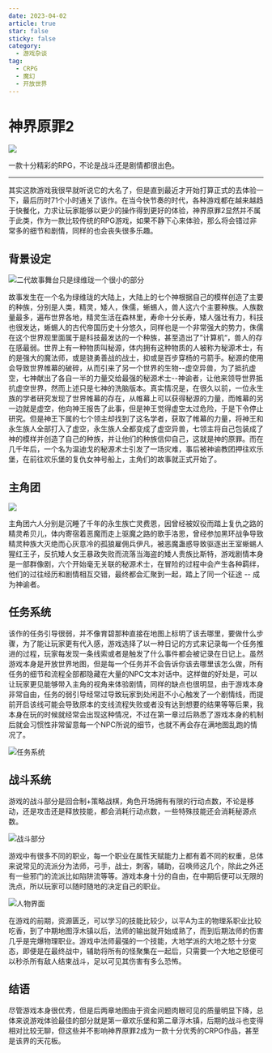```yaml
---
date: 2023-04-02
article: true
star: false
sticky: false
category:
  - 游戏杂谈
tag:
  - CRPG
  - 魔幻
  - 开放世界
---
```

# 神界原罪2
![](https://public-1308755698.cos.ap-chongqing.myqcloud.com//img/202304021221784.jpg)

一款十分精彩的RPG，不论是战斗还是剧情都很出色。

<!-- more -->
---

其实这款游戏我很早就听说它的大名了，但是直到最近才开始打算正式的去体验一下，最后历时71个小时通关了该作。在当今快节奏的时代，各种游戏都在越来越趋于快餐化，力求让玩家能够以更少的操作得到更好的体验，神界原罪2显然并不属于此类，作为一款比较传统的RPG游戏，如果不静下心来体验，那么将会错过非常多的细节和剧情，同样的也会丧失很多乐趣。

## 背景设定

![二代故事舞台只是绿维珑一个很小的部分](https://imgsa.baidu.com/forum/pic/item/6d288498a9014c08ef8fcd1c047b02087af4f4e5.jpg)

故事发生在一个名为绿维珑的大陆上，大陆上的七个神根据自己的模样创造了主要的种族，分别是人类，精灵，矮人，侏儒，蜥蜴人，兽人这六个主要种族。人族数量最多，遍布世界各地，精灵生活在森林里，寿命十分长寿，矮人强壮有力，科技也很发达，蜥蜴人的古代帝国历史十分悠久，同样也是一个非常强大的势力，侏儒在这个世界观里面属于是科技最发达的一个种族，甚至造出了”计算机“，兽人的存在感最弱。世界上有一种物质叫秘源，体内拥有这种物质的人被称为秘源术士，有的是强大的魔法师，或是骁勇善战的战士，抑或是百步穿杨的弓箭手。秘源的使用会导致世界帷幕的破碎，从而引来了另一个世界的生物--虚空异兽，为了抵抗虚空，七神献出了各自一半的力量交给最强的秘源术士--神谕者，让他来领导世界抵抗虚空世界，然而上述只是七神的洗脑版本。真实情况是，在很久以前，一位永生族的学者研究发现了世界帷幕的存在，从帷幕上可以获得秘源的力量，而帷幕的另一边就是虚空，他向神王报告了此事，但是神王觉得虚空太过危险，于是下令停止研究。但是神王下属的七个领主却找到了这名学者，获取了帷幕的力量，将神王和永生族人全部打入了虚空，永生族人全都变成了虚空异兽，七领主将自己包装成了神的模样并创造了自己的种族，并让他们的种族信仰自己，这就是神的原罪。而在几千年后，一个名为温迪戈的秘源术士引发了一场灾难，事后被神谕教团押往欢乐堡，在前往欢乐堡的复仇女神号船上，主角们的故事就正式开始了。

## 主角团

![](https://public-1308755698.cos.ap-chongqing.myqcloud.com//img/202304021221784.jpg)

主角团六人分别是沉睡了千年的永生族亡灵费恩，因曾经被奴役而踏上复仇之路的精灵希贝儿，体内寄宿着恶魔而走上驱魔之路的歌手洛思，曾经参加黑环战争导致精灵种族大灭绝而心灰意冷的孤狼雇佣兵伊凡，被恶魔蛊惑导致驱逐出王室蜥蜴人猩红王子，反抗矮人女王暴政失败而流落当海盗的矮人贵族比斯特，游戏剧情本身是一部群像剧，六个开始毫无关联的秘源术士，在冒险的过程中会产生各种羁绊，他们的过往经历和剧情相互交错，最终都会汇聚到一起，踏上了同一个征途 -- 成为神谕者。

## 任务系统

该作的任务引导很弱，并不像育碧那种直接在地图上标明了该去哪里，要做什么步骤，为了能让玩家更有代入感，游戏选择了以一种日记的方式来记录每一个任务推进的过程，玩家每发现一条线索或者是触发了什么事件都会被记录在日记上。虽然游戏本身是开放世界地图，但是每一个任务并不会告诉你该去哪里该怎么做，所有任务的细节和流程全部都隐藏在大量的NPC文本对话中。这样做的好处是，可以让玩家更见能够带入主角的视角来体验剧情，同样的缺点也很明显，由于游戏本身非常自由，任务的弱引导经常过导致玩家到处闲逛不小心触发了一个剧情线，而提前开启该线可能会导致原本的支线流程失败或者没有达到想要的结果等等后果，我本身在玩的时候就经常会出现这种情况，不过在第一章过后熟悉了游戏本身的机制后就会习惯性非常留意每一个NPC所说的细节，也就不再会存在满地图乱跑的情况了。

![任务系统](https://public-1308755698.cos.ap-chongqing.myqcloud.com//img/202304021230410.png)

## 战斗系统

游戏的战斗部分是回合制+策略战棋，角色开场拥有有限的行动点数，不论是移动，还是攻击还是释放技能，都会消耗行动点数，一些特殊技能还会消耗秘源点数。

![战斗部分](https://public-1308755698.cos.ap-chongqing.myqcloud.com//img/202304021345009.png)

游戏中有很多不同的职业，每一个职业在属性天赋能力上都有着不同的权重，总体来说常见的流派分为法师，弓手，战士，刺客，辅助，召唤师这几个，除此之外还有一些邪门的流派比如陷阱流等等。游戏本身十分的自由，在中期后便可以无限的洗点，所以玩家可以随时随地的决定自己的职业。

![人物界面](https://public-1308755698.cos.ap-chongqing.myqcloud.com//img/202304021346878.png)

在游戏的前期，资源匮乏，可以学习的技能比较少，以平A为主的物理系职业比较吃香，到了中期地图浮木镇以后，法师的输出就开始成熟了，而到后期法师的伤害几乎是完爆物理职业。游戏中法师最强的一个技能，大地学派的大地之怒十分变态，即便是在最终战中，辅助将所有的怪聚集在一起后，只需要一个大地之怒便可以秒杀所有敌人结束战斗，足以可见其伤害有多么恐怖。

## 结语

尽管游戏本身很优秀，但是后两章地图由于资金问题肉眼可见的质量明显下降，总体来说游戏体验最佳的部分就是第一章欢乐堡和第二章浮木镇，后期的战斗也变得相对比较无聊，但这些并不影响神界原罪2成为一款十分优秀的CRPG作品，甚至是该界的天花板。
